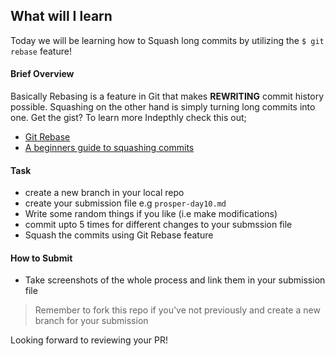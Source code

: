 ## What will I learn

Today we will be learning how to Squash long commits by utilizing the `$ git rebase` feature!

#### Brief Overview

Basically Rebasing is a feature in Git that makes **REWRITING** commit history possible. Squashing on
the other hand is simply turning long commits into one. Get the gist? To learn more Indepthly check this
out;

- [Git Rebase](https://www.atlassian.com/git/tutorials/rewriting-history/git-rebase)
- [A beginners guide to squashing commits](https://medium.com/@slamflipstrom/a-beginners-guide-to-squashing-commits-with-git-rebase-8185cf6e62ec)

#### Task

- create a new branch in your local repo
- create your submission file e.g `prosper-day10.md`
- Write some random things if you like (i.e make modifications)
- commit upto 5 times for different changes to your submssion file
- Squash the commits using Git Rebase feature

#### How to Submit

- Take screenshots of the whole process and link them in your submission file

> Remember to fork this repo if you've not previously and create a new branch for your submission

Looking forward to reviewing your PR!